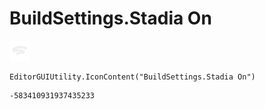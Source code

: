 # BuildSettings.Stadia On
![](/img/BuildSettings.Stadia%20On.png)

``` CSharp
EditorGUIUtility.IconContent("BuildSettings.Stadia On")
```
```
-583410931937435233
```
